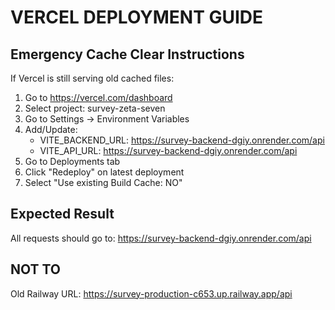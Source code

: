 # VERCEL DEPLOYMENT GUIDE

## Emergency Cache Clear Instructions

If Vercel is still serving old cached files:

1. Go to https://vercel.com/dashboard
2. Select project: survey-zeta-seven  
3. Go to Settings → Environment Variables
4. Add/Update:
   - VITE_BACKEND_URL: https://survey-backend-dgiy.onrender.com/api
   - VITE_API_URL: https://survey-backend-dgiy.onrender.com/api
5. Go to Deployments tab
6. Click "Redeploy" on latest deployment
7. Select "Use existing Build Cache: NO"

## Expected Result
All requests should go to: https://survey-backend-dgiy.onrender.com/api

## NOT TO
Old Railway URL: https://survey-production-c653.up.railway.app/api
